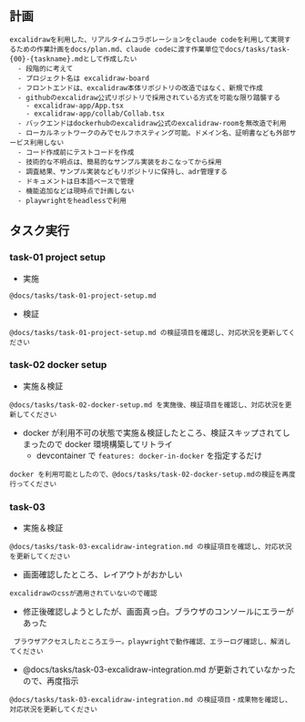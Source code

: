 ## 計画

```
excalidrawを利用した、リアルタイムコラボレーションをclaude codeを利用して実現するための作業計画をdocs/plan.md、claude codeに渡す作業単位でdocs/tasks/task-{00}-{taskname}.mdとして作成したい
  - 段階的に考えて
  - プロジェクト名は excalidraw-board
  - フロントエンドは、excalidraw本体リポジトリの改造ではなく、新規で作成
  - githubのexcalidraw公式リポジトリで採用されている方式を可能な限り踏襲する
    - excalidraw-app/App.tsx
    - excalidraw-app/collab/Collab.tsx
  - バックエンドはdockerhubのexcalidraw公式のexcalidraw-roomを無改造で利用
  - ローカルネットワークのみでセルフホスティング可能。ドメイン名、証明書なども外部サービス利用しない
  - コード作成前にテストコードを作成
  - 技術的な不明点は、簡易的なサンプル実装をおこなってから採用
  - 調査結果、サンプル実装などもリポジトリに保持し、adr管理する
  - ドキュメントは日本語ベースで管理
  - 機能追加などは現時点で計画しない
  - playwrightをheadlessで利用
```

## タスク実行

### task-01 project setup

- 実施

```
@docs/tasks/task-01-project-setup.md
```

- 検証

```
@docs/tasks/task-01-project-setup.md の検証項目を確認し、対応状況を更新してください
```

### task-02 docker setup

- 実施＆検証

```
@docs/tasks/task-02-docker-setup.md を実施後、検証項目を確認し、対応状況を更新してください
```

- docker が利用不可の状態で実施＆検証したところ、検証スキップされてしまったので docker 環境構築してリトライ
  - devcontainer で `features: docker-in-docker` を指定するだけ

```
docker を利用可能としたので、@docs/tasks/task-02-docker-setup.mdの検証を再度行ってください
```

### task-03

- 実施＆検証

```
@docs/tasks/task-03-excalidraw-integration.md の検証項目を確認し、対応状況を更新してください
```

- 画面確認したところ、レイアウトがおかしい

```
excalidrawのcssが適用されていないので確認
```

- 修正後確認しようとしたが、画面真っ白。ブラウザのコンソールにエラーがあった

```
 ブラウザアクセスしたところエラー。playwrightで動作確認、エラーログ確認し、解消してください
```

- @docs/tasks/task-03-excalidraw-integration.md が更新されていなかったので、再度指示

```
@docs/tasks/task-03-excalidraw-integration.md の検証項目・成果物を確認し、対応状況を更新してください
```
